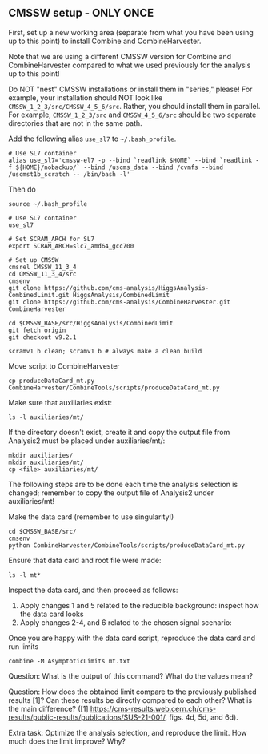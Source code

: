 ## CMSSW setup - ONLY ONCE

First, set up a new working area (separate from what you have been using up to this point)
to install Combine and CombineHarvester.

Note that we are using a different CMSSW version for Combine and CombineHarvester
compared to what we used previously for the analysis up to this point!

Do NOT "nest" CMSSW installations or install them in "series," please!
For example, your installation should NOT look like `CMSSW_1_2_3/src/CMSSW_4_5_6/src`.
Rather, you should install them in parallel.
For example, `CMSSW_1_2_3/src` and `CMSSW_4_5_6/src`
should be two separate directories that are not in the same path.

Add the following alias `use_sl7` to `~/.bash_profile`.
```
# Use SL7 container
alias use_sl7='cmssw-el7 -p --bind `readlink $HOME` --bind `readlink -f ${HOME}/nobackup/` --bind /uscms_data --bind /cvmfs --bind /uscmst1b_scratch -- /bin/bash -l'
```
Then do
```
source ~/.bash_profile
```

```
# Use SL7 container
use_sl7

# Set SCRAM_ARCH for SL7
export SCRAM_ARCH=slc7_amd64_gcc700

# Set up CMSSW
cmsrel CMSSW_11_3_4
cd CMSSW_11_3_4/src
cmsenv
git clone https://github.com/cms-analysis/HiggsAnalysis-CombinedLimit.git HiggsAnalysis/CombinedLimit
git clone https://github.com/cms-analysis/CombineHarvester.git CombineHarvester

cd $CMSSW_BASE/src/HiggsAnalysis/CombinedLimit
git fetch origin
git checkout v9.2.1

scramv1 b clean; scramv1 b # always make a clean build
```

Move script to CombineHarvester
```
cp produceDataCard_mt.py CombineHarvester/CombineTools/scripts/produceDataCard_mt.py
```

Make sure that auxiliaries exist:
```
ls -l auxiliaries/mt/
```

If the directory doesn't exist, create it and copy the output file from Analysis2 must be placed under auxiliaries/mt/:

```
mkdir auxiliaries/
mkdir auxiliaries/mt/
cp <file> auxiliaries/mt/
```

The following steps are to be done each time the analysis selection is changed; remember to copy the output file of Analysis2 under auxiliaries/mt!

Make the data card (remember to use singularity!)

```
cd $CMSSW_BASE/src/
cmsenv
python CombineHarvester/CombineTools/scripts/produceDataCard_mt.py
```

Ensure that data card and root file were made:

```
ls -l mt*
```

Inspect the data card, and then proceed as follows:
1. Apply changes 1 and 5 related to the reducible background: inspect how the data card looks
2. Apply changes 2-4, and 6 related to the chosen signal scenario: 

Once you are happy with the data card script, reproduce the data card and run limits

```
combine -M AsymptoticLimits mt.txt
```

Question: What is the output of this command? What do the values mean?

Question: How does the obtained limit compare to the previously published results [1]? Can these results be directly compared to each other? What is the main difference?  ([1] https://cms-results.web.cern.ch/cms-results/public-results/publications/SUS-21-001/, figs. 4d, 5d, and 6d). 

Extra task: Optimize the analysis selection, and reproduce the limit. How much does the limit improve? Why?
